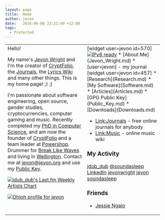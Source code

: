 ```yaml
---
layout: page
title:  Home
author: jevon
date:   2016-06-06 23:22:40 +12:00
tags:
  - Protected
---
```


<table class="home-table"><tr valign="top"><td class="left-bar">Hello!

My name's [Jevon Wright](Jevon_Wright.md) and I'm the creator of <a href="http://cryptfolio.com">CryptFolio</a>, the [Journals](Journals.md), the [Lyrics Wiki](link-music.md) and many other things. This is my home page! ;) ;)

I'm passionate about software engineering, open source, gender studies, cryptocurrencies, computer gaming and music. Recently completed my [PhD in Computer Science](Research.md), and am now the founder of <a href="https://cryptfolio.com">CryptFolio</a> and a team leader at <a href="http://www.powershop.com">Powershop</a>. Drummer for <a href="http://www.breaklikewaves.com">Break Like Waves</a> and living in <a href="http://www.wellingtonnz.com/">Wellington</a>. Contact me at jevon@jevon.org and use my [Public Key](Public_Key.md).

<a href="http://www.last.fm/user/jdub_dub"><img src="http://imagegen.last.fm/sideRed/artists/jdub_dub.gif" border="0" alt="jdub_dub's Last.fm Weekly Artists Chart" /></a>

<a href='https://www.ohloh.net/accounts/24901?ref=Detailed'><img alt='Ohloh profile for jevon' src='https://www.ohloh.net/accounts/24901/widgets/account_detailed.gif' /></a>
</td><td class="right-bar">
[widget user=jevon id=570]<span class="ipv6"><a href="http://ipv6-test.com/validate.php?url=referer"><img src="http://ipv6-test.com/button-ipv6-80x15.png" alt="IPv6 ready" border="0"></a></span>
* [About Me](Jevon_Wright.md)
* [user=jevon] - my journal [widget user=jevon id=457]
* [Research](Research.md)
* [My Software](Software.md)
* [Articles](Articles.md)
* [GPG Public Key](Public_Key.md)
* [Downloads](Downloads.md)

* [Link:Journals](link-journals.md) - free online journals for anybody
* [Link:Music](link-music.md) - online music wiki

### My Activity
<div class="social-media"><a href="http://www.last.fm/user/jdub_dub" title="My last.fm profile">jdub_dub</a>
<a href="http://twitter.com/soundasleep" title="My Twitter account">@soundasleep</a>
<a href="http://www.linkedin.com/in/jevonwright" title="My LinkedIn profile">LinkedIn</a>
<a href="http://www.delicious.com/jevonwright/" title="My Delicious bookmarks">jevonwright</a>
<a href="https://www.ohloh.net/accounts/jevon" title="My Ohloh profile">jevon</a>
<a href="https://github.com/soundasleep" title="My GitHub profile">soundasleep</a></div>

### Friends
* <a href="http://www.jngaio.com">Jessie Ngaio</a>
</td></tr></table>
